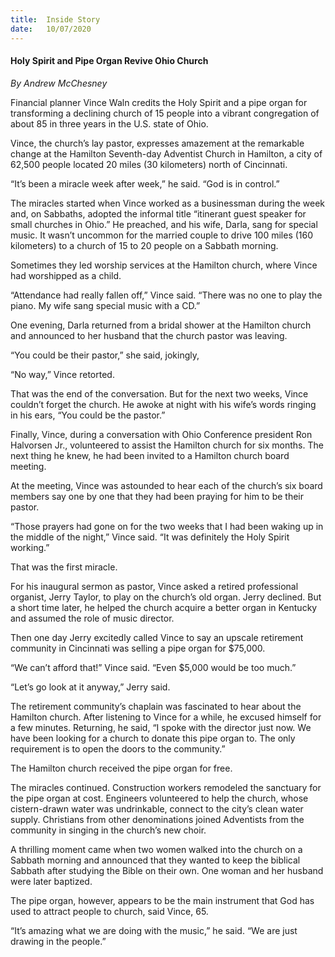 ```yaml
---
title:  Inside Story
date:   10/07/2020
---
```


#### Holy Spirit and Pipe Organ Revive Ohio Church

_By Andrew McChesney_

Financial planner Vince Waln credits the Holy Spirit and a pipe organ for transforming a declining church of 15 people into a vibrant congregation of about 85 in three years in the U.S. state of Ohio.

Vince, the church’s lay pastor, expresses amazement at the remarkable change at the Hamilton Seventh-day Adventist Church in Hamilton, a city of 62,500 people located 20 miles (30 kilometers) north of Cincinnati.

“It’s been a miracle week after week,” he said. “God is in control.”

The miracles started when Vince worked as a businessman during the week and, on Sabbaths, adopted the informal title “itinerant guest speaker for small churches in Ohio.” He preached, and his wife, Darla, sang for special music. It wasn’t uncommon for the married couple to drive 100 miles (160 kilometers) to a church of 15 to 20 people on a Sabbath morning.

Sometimes they led worship services at the Hamilton church, where Vince had worshipped as a child.

“Attendance had really fallen off,” Vince said. “There was no one to play the piano. My wife sang special music with a CD.”

One evening, Darla returned from a bridal shower at the Hamilton church and announced to her husband that the church pastor was leaving.

“You could be their pastor,” she said, jokingly,

“No way,” Vince retorted.

That was the end of the conversation. But for the next two weeks, Vince couldn’t forget the church. He awoke at night with his wife’s words ringing in his ears, “You could be the pastor.”

Finally, Vince, during a conversation with Ohio Conference president Ron Halvorsen Jr., volunteered to assist the Hamilton church for six months. The next thing he knew, he had been invited to a Hamilton church board meeting.

At the meeting, Vince was astounded to hear each of the church’s six board members say one by one that they had been praying for him to be their pastor.

“Those prayers had gone on for the two weeks that I had been waking up in the middle of the night,” Vince said. “It was definitely the Holy Spirit working.”

That was the first miracle.

For his inaugural sermon as pastor, Vince asked a retired professional organist, Jerry Taylor, to play on the church’s old organ. Jerry declined. But a short time later, he helped the church acquire a better organ in Kentucky and assumed the role of music director.

Then one day Jerry excitedly called Vince to say an upscale retirement community in Cincinnati was selling a pipe organ for $75,000.

“We can’t afford that!” Vince said. “Even $5,000 would be too much.”

“Let’s go look at it anyway,” Jerry said.

The retirement community’s chaplain was fascinated to hear about the Hamilton church. After listening to Vince for a while, he excused himself for a few minutes. Returning, he said, “I spoke with the director just now. We have been looking for a church to donate this pipe organ to. The only requirement is to open the doors to the community.”

The Hamilton church received the pipe organ for free.

The miracles continued. Construction workers remodeled the sanctuary for the pipe organ at cost. Engineers volunteered to help the church, whose cistern-drawn water was undrinkable, connect to the city’s clean water supply. Christians from other denominations joined Adventists from the community in singing in the church’s new choir.

A thrilling moment came when two women walked into the church on a Sabbath morning and announced that they wanted to keep the biblical Sabbath after studying the Bible on their own. One woman and her husband were later baptized.

The pipe organ, however, appears to be the main instrument that God has used to attract people to church, said Vince, 65.

“It’s amazing what we are doing with the music,” he said. “We are just drawing in the people.”
